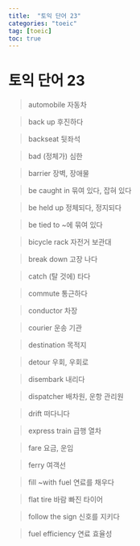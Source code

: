 ```yaml
---
title:  "토익 단어 23"
categories: "toeic"
tag: [toeic]
toc: true
---
```


# 토익 단어 23

> automobile
> 자동차

> back up
> 후진하다

> backseat
> 뒷좌석

> bad
> (정체가) 심한

> barrier
> 장벽, 장애물

> be caught in
> 묶여 있다, 잡혀 있다 

> be held up
> 정체되다, 정지되다

> be tied to
> ~에 묶여 있다

> bicycle rack
> 자전거 보관대

> break down
> 고장 나다

> catch
> (탈 것에) 타다

> commute
> 통근하다

> conductor
> 차장

> courier
> 운송 기관

> destination
> 목적지

> detour
> 우회, 우회로

> disembark
> 내리다

> dispatcher
> 배차원, 운항 관리원

> drift
> 떠다니다
 
> express train
> 급행 열차

> fare
> 요금, 운임

> ferry
> 여객선

> fill ~with fuel
> 연료를 채우다

> flat tire
> 바람 빠진 타이어

> follow the sign
> 신호를 지키다

> fuel efficiency
> 연료 효율성